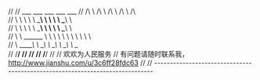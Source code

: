 //
//   ___           ___        ___       ___        ___
//  /\  \         /\  \      /\  \     /\  \      /\  \
//  \ \  \        \ \  \_____\ \  \    \ \  \_____\ \  \
//   \ \  \        \ \  \_____\ \  \    \ \  \_____\ \  \
//    \ \  \______  \ \  \     \ \  \    \ \  \     \ \  \
//     \ \________\  \ \__\     \ \__\    \ \__\     \ \__\
//      \/________/   \/__/      \/__/     \/__/      \/__/
//
//  欢欢为人民服务
//  有问题请随时联系我，http://www.jianshu.com/u/3c6ff28fdc63
//
// -----------------------------------------------------------------------------

